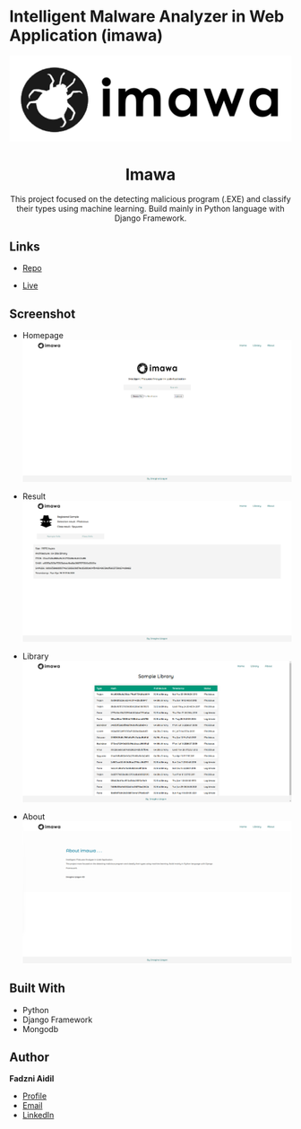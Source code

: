 # Intelligent Malware Analyzer in Web Application (imawa)

<img src="https://github.com/fadzniaidil/imawa/blob/main/malwr/static/image/imawass.png">
<h1 align="center">Imawa</h1>

<p align="center">This project focused on the detecting malicious program (.EXE) and classify their types using machine learning. Build mainly in Python language with Django Framework.</p>

## Links

- [Repo](https://github.com/fadzniaidil/imawa "imawa Repo")

- [Live](<https://imawa.herokuapp.com/> "Live View")

## Screenshot
- Homepage
![Home Page](/screenshot/home.png "Homepage")

- Result
![Result](/screenshot/result.png "Result")

- Library
![Library](/screenshot/library.png "Library")

- About
![About](/screenshot/about.png "About")

## Built With

- Python
- Django Framework
- Mongodb


## Author

**Fadzni Aidil**

- [Profile](https://github.com/fadzniaidil "Fadzni Aidil")
- [Email](mailto:aidilfadzni@gmail.com?subject=Hi "Hi!")
- [LinkedIn](https://www.linkedin.com/in/aidilfadzni/ "Fadzni Aidil")


